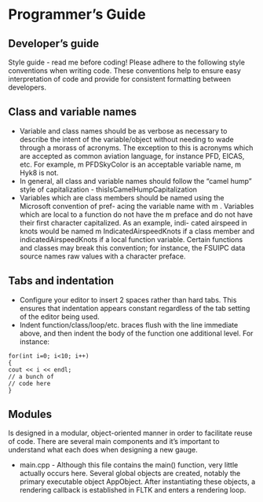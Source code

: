 # Programmer’s Guide

## Developer’s guide

Style guide - read me before coding!
Please adhere to the following style conventions when writing code. These conventions
help to ensure easy interpretation of code and provide for consistent formatting between
developers.

## Class and variable names

* Variable and class names should be as verbose as necessary to describe the intent of the
variable/object without needing to wade through a morass of acronyms. The exception to
this is acronyms which are accepted as common aviation language, for instance PFD, EICAS,
etc. For example, m PFDSkyColor is an acceptable variable name, m Hyk8 is not.
* In general, all class and variable names should follow the “camel hump” style of capitalization - thisIsCamelHumpCapitalization
* Variables which are class members should be named using the Microsoft convention of pref-
acing the variable name with m . Variables which are local to a function do not have
the m preface and do not have their first character capitalized. As an example, indi-
cated airspeed in knots would be named m IndicatedAirspeedKnots if a class member and
indicatedAirspeedKnots if a local function variable. Certain functions and classes may
break this convention; for instance, the FSUIPC data source names raw values with a
character preface.

## Tabs and indentation

* Configure your editor to insert 2 spaces rather than hard tabs. This ensures that indentation
appears constant regardless of the tab setting of the editor being used.
* Indent function/class/loop/etc. braces flush with the line immediate above, and then indent
the body of the function one additional level. For instance:

```
for(int i=0; i<10; i++)
{
cout << i << endl;
// a bunch of
// code here
}
```

## Modules

Is designed in a modular, object-oriented manner in order to facilitate reuse of code.
There are several main components and it’s important to understand what each does
when designing a new gauge.

* main.cpp - Although this file contains the main() function, very little actually occurs here.
Several global objects are created, notably the primary executable object AppObject.
After instantiating these objects, a rendering callback is established in FLTK and
enters a rendering loop.
